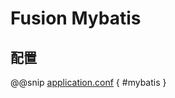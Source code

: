 # Fusion Mybatis

## 配置

@@snip [application.conf](../../../../../fusion-mybatis/src/test/resources/application.conf) { #mybatis }
